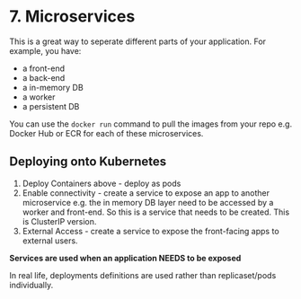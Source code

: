 # 7. Microservices

This is a great way to seperate different parts of your application. For example, you have:

- a front-end
- a back-end
- a in-memory DB
- a worker
- a persistent DB

You can use the `docker run` command to pull the images from your repo e.g. Docker Hub or ECR for each of these microservices.

## Deploying onto Kubernetes

1. Deploy Containers above - deploy as pods
2. Enable connectivity - create a service to expose an app to another microservice e.g. the in memory DB layer need to be accessed by a worker and front-end. So this is a service that needs to be created. This is ClusterIP version.
3. External Access - create a service to expose the front-facing apps to external users.

**Services are used when an application NEEDS to be exposed**

In real life, deployments definitions are used rather than replicaset/pods individually.
